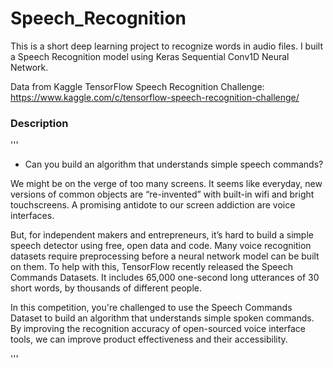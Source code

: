 # Speech_Recognition

This is a short deep learning project to recognize words in audio files. I built a Speech Recognition model using Keras Sequential Conv1D Neural Network.

Data from Kaggle TensorFlow Speech Recognition Challenge: https://www.kaggle.com/c/tensorflow-speech-recognition-challenge/

### Description
'''
- Can you build an algorithm that understands simple speech commands?

We might be on the verge of too many screens. It seems like everyday, new versions of common objects are “re-invented” with built-in wifi and bright touchscreens. A promising antidote to our screen addiction are voice interfaces.

But, for independent makers and entrepreneurs, it’s hard to build a simple speech detector using free, open data and code. Many voice recognition datasets require preprocessing before a neural network model can be built on them. To help with this, TensorFlow recently released the Speech Commands Datasets. It includes 65,000 one-second long utterances of 30 short words, by thousands of different people.

In this competition, you're challenged to use the Speech Commands Dataset to build an algorithm that understands simple spoken commands. By improving the recognition accuracy of open-sourced voice interface tools, we can improve product effectiveness and their accessibility.

'''
